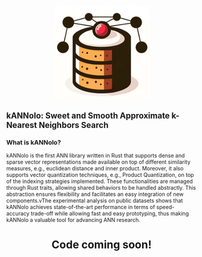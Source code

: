 <p align="center">
<img src="./kANNolo.png" alt="drawing" width="250"/>
</p>

## kANNolo: Sweet and Smooth Approximate k-Nearest Neighbors Search

### What is kANNolo?

kANNolo is the first ANN library written in Rust that supports dense and sparse vector representations made available on top of different similarity measures, e.g., euclidean distance and inner product. Moreover, it also supports vector quantization techniques, e.g., Product Quantization, on top of the indexing strategies implemented. These functionalities are managed through Rust traits, allowing shared behaviors to be handled abstractly. This abstraction ensures flexibility and facilitates an easy integration of new components.vThe experimental analysis on public datasets shows that kANNolo achieves state-of-the-art performance in terms of speed-accuracy trade-off while allowing fast and easy prototyping, thus making kANNolo a valuable tool for advancing ANN research.

<h1 align="center">Code coming soon!</h1>

